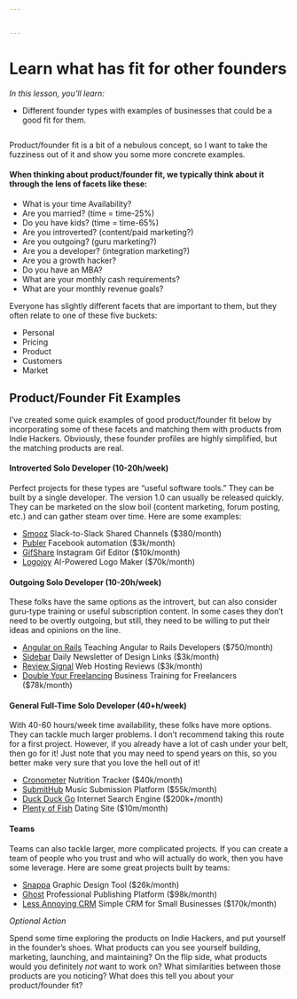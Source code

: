 ```yaml
---


---
```


<h1 id="learn-what-has-fit-for-other-founders">Learn what has fit for other founders</h1>
<p><em>In this lesson, you’ll learn:</em></p>
<ul>
<li>Different founder types with examples of businesses that could be a good fit for them.</li>
</ul>
<p><img src="https://s3.amazonaws.com/nugget.one/academy/snowflakes.jpg" alt=""></p>
<p>Product/founder fit is a bit of a nebulous concept, so I want to take the fuzziness out of it and show you some more concrete examples.</p>
<h4 id="when-thinking-about-productfounder-fit-we-typically-think-about-it-through-the-lens-of-facets-like-these">When thinking about product/founder fit, we typically think about it through the lens of facets like these:</h4>
<ul>
<li>What is your time Availability?</li>
<li>Are you married? (time = time-25%)</li>
<li>Do you have kids? (time = time-65%)</li>
<li>Are you introverted? (content/paid marketing?)</li>
<li>Are you outgoing? (guru marketing?)</li>
<li>Are you a developer? (integration marketing?)</li>
<li>Are you a growth hacker?</li>
<li>Do you have an MBA?</li>
<li>What are your monthly cash requirements?</li>
<li>What are your monthly revenue goals?</li>
</ul>
<p>Everyone has slightly different facets that are important to them, but they often relate to one of these five buckets:</p>
<ul>
<li>Personal</li>
<li>Pricing</li>
<li>Product</li>
<li>Customers</li>
<li>Market</li>
</ul>
<h2 id="productfounder-fit-examples">Product/Founder Fit Examples</h2>
<p>I’ve created some quick examples of good product/founder fit below by incorporating some of these facets and matching them with products from Indie Hackers. Obviously, these founder profiles are highly simplified, but the matching products are real.</p>
<h4 id="introverted-solo-developer-10-20hweek">Introverted Solo Developer (10-20h/week)</h4>
<p>Perfect projects for these types are “useful software tools.” They can be built by a single developer. The version 1.0 can usually be released quickly. They can be marketed on the slow boil (content marketing, forum posting, etc.) and can gather steam over time. Here are some examples:</p>
<ul>
<li><a href="https://www.indiehackers.com/interview/exploring-the-benefits-of-simplicity-and-making-hundreds-bd1a52c3d3">Smooz</a>  Slack-to-Slack Shared Channels ($380/month)</li>
<li><a href="https://www.indiehackers.com/interview/marketing-across-many-channels-to-generate-3k-mo-in-revenue-f67617afea">Publer</a>  Facebook automation ($3k/month)</li>
<li><a href="https://www.indiehackers.com/interview/how-i-built-a-suite-of-mobile-apps-that-made-over-240-000-a76544a004">GifShare</a>  Instagram Gif Editor ($10k/month)</li>
<li><a href="https://www.indiehackers.com/interview/creating-an-ai-powered-logo-creator-and-earning-70k-mo-4ebecd547f">Logojoy</a>  AI-Powered Logo Maker ($70k/month)</li>
</ul>
<h4 id="outgoing-solo-developer-10-20hweek">Outgoing Solo Developer (10-20h/week)</h4>
<p>These folks have the same options as the introvert, but can also consider guru-type training or useful subscription content. In some cases they don’t need to be overtly outgoing, but still, they need to be willing to put their ideas and opinions on the line.</p>
<ul>
<li><a href="https://www.indiehackers.com/interview/becoming-an-expert-and-writing-an-ebook-that-makes-750-mo-fd2899fdcc">Angular on Rails</a>  Teaching Angular to Rails Developers ($750/month)</li>
<li><a href="https://www.indiehackers.com/interview/a-newsletter-for-driving-traffic-became-my-top-revenue-source-232c4174c1">Sidebar</a>  Daily Newsletter of Design Links ($3k/month)</li>
<li><a href="https://www.indiehackers.com/interview/building-a-3-000-mo-review-service-as-a-solo-founder-e1ddcc26ac">Review Signal</a>  Web Hosting Reviews ($3k/month)</li>
<li><a href="https://www.indiehackers.com/interview/brennan-dunns-quest-to-sell-saas-without-an-audience-2546708e46">Double Your Freelancing</a>  Business Training for Freelancers ($78k/month)</li>
</ul>
<h4 id="general-full-time-solo-developer-40hweek">General Full-Time Solo Developer (40+h/week)</h4>
<p>With 40-60 hours/week time availability, these folks have more options. They can tackle much larger problems. I don’t recommend taking this route for a first project. However, if you already have a lot of cash under your belt, then go for it! Just note that you may need to spend years on this, so you better make very sure that you love the hell out of it!</p>
<ul>
<li><a href="https://www.indiehackers.com/interview/turning-my-small-side-project-into-a-business-making-40k-mo-03874047f2">Cronometer</a>  Nutrition Tracker ($40k/month)</li>
<li><a href="https://www.indiehackers.com/interview/building-a-55-000-mo-saas-business-promoting-artists-music-d2f45dd860">SubmitHub</a>  Music Submission Platform ($55k/month)</li>
<li><a href="https://www.bloomberg.com/research/stocks/private/snapshot.asp?privcapId=141641872">Duck Duck Go</a>  Internet Search Engine ($200k+/month)</li>
<li><a href="https://channel9.msdn.com/Shows/ARCast.TV/ARCastTV-PlentyOfFishcom-How-one-man-beat-the-big-guys">Plenty of Fish</a>  Dating Site ($10m/month)</li>
</ul>
<h4 id="teams">Teams</h4>
<p>Teams can also tackle larger, more complicated projects. If you can create a team of people who you trust and who will actually do work, then you have some leverage. Here are some great projects built by teams:</p>
<ul>
<li><a href="https://www.indiehackers.com/interview/using-low-cost-marketing-strategies-to-generate-26k-mo-302fb5f585">Snappa</a>  Graphic Design Tool ($26k/month)</li>
<li><a href="https://www.indiehackers.com/interview/how-john-onolan-grew-his-publishing-platform-to-750-000-year-14e5bac2fa">Ghost</a>  Professional Publishing Platform ($98k/month)</li>
<li><a href="https://www.indiehackers.com/interview/growing-my-business-by-being-patient-where-others-might-rush-1e92c5d297">Less Annoying CRM</a>  Simple CRM for Small Businesses ($170k/month)</li>
</ul>
<p><em>Optional Action</em></p>
<p>Spend some time exploring the products on Indie Hackers, and put yourself in the founder’s shoes. What products can you see yourself building, marketing, launching, and maintaining? On the flip side, what products would you definitely  <em>not</em>  want to work on? What similarities between those products are you noticing? What does this tell you about your product/founder fit?</p>

